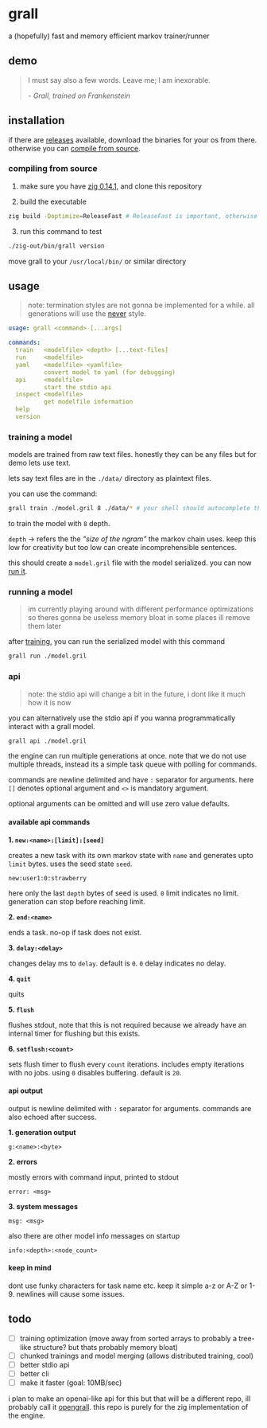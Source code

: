 # grall

a (hopefully) fast and memory efficient markov trainer/runner

## demo

> I must say also a few words. Leave me; I am inexorable.
> 
> \- _Grall, trained on Frankenstein_

## installation

if there are [releases](https://github.com/dragsbruh/grall/releases) available, download
the binaries for your os from there. otherwise you can [compile from source](#compiling-from-source).

### compiling from source

1. make sure you have [zig 0.14.1](https://ziglang.org/download/), and clone this repository

2. build the executable

  ```bash
  zig build -Doptimize=ReleaseFast # ReleaseFast is important, otherwise its terribly slow
  ```

3. run this command to test

  ```bash
  ./zig-out/bin/grall version
  ```

  move grall to your `/usr/local/bin/` or similar directory

## usage

> note: termination styles are not gonna be implemented for a while. all generations will use the [never](./docs/termination.md#never) style.

```yaml
usage: grall <command> [...args]

commands:
  train   <modelfile> <depth> [...text-files]
  run     <modelfile>
  yaml    <modelfile> <yamlfile>
          convert model to yaml (for debugging)
  api     <modelfile>
          start the stdio api
  inspect <modelfile>
          get modelfile information
  help
  version
```

### training a model

models are trained from raw text files. honestly they can be any files but for demo lets use text.

lets say text files are in the `./data/` directory as plaintext files.

you can use the command:

```bash
grall train ./model.gril 8 ./data/* # your shell should autocomplete this
```

to train the model with `8` depth.

`depth` -> refers the the _"size of the ngram"_ the markov chain uses. keep this low for creativity but too
low can create incomprehensible sentences.

this should create a `model.gril` file with the model serialized. you can now [run it](#running-a-model).

### running a model

> im currently playing around with different performance optimizations so theres gonna be useless memory bloat in some places ill remove them later

after [training](#training-a-model), you can run the serialized model with this command

```bash
grall run ./model.gril
```

### api

> note: the stdio api will change a bit in the future, i dont like it much how it is now

you can alternatively use the stdio api if you wanna programmatically interact with a grall model.

```bash
grall api ./model.gril
```

the engine can run multiple generations at once. note that we do not use multiple threads,
instead its a simple task queue with polling
for commands.

commands are newline delimited and have `:` separator for arguments.
here `[]` denotes optional argument and `<>` is mandatory argument.

optional arguments can be omitted and will use zero value defaults.

#### available api commands

**1. `new:<name>:[limit]:[seed]`**

creates a new task with its own markov state with `name` and generates upto `limit` bytes.
uses the seed state `seed`.

```
new:user1:0:strawberry
```

here only the last `depth` bytes of seed is used. `0` limit indicates no limit.
generation can stop before reaching limit.

**2. `end:<name>`**

ends a task. no-op if task does not exist.

**3. `delay:<delay>`**

changes delay ms to `delay`. default is `0`. `0` delay indicates no delay.

**4. `quit`**

quits

**5. `flush`**

flushes stdout, note that this is not required because we already have an internal timer for flushing but this exists.

**6. `setflush:<count>`**

sets flush timer to flush every `count` iterations. includes empty iterations with no jobs.
using `0` disables buffering. default is `20`.

#### api output

output is newline delimited with `:` separator for arguments.
commands are also echoed after success.

**1. generation output**

```
g:<name>:<byte>
```

**2. errors**

mostly errors with command input, printed to stdout

```
error: <msg>
```

**3. system messages**

```
msg: <msg>
```

also there are other model info messages on startup

```
info:<depth>:<node_count>
```

#### keep in mind

dont use funky characters for task name etc. keep it simple a-z or A-Z or 1-9.
newlines will cause some issues.

## todo

- [ ] training optimization (move away from sorted arrays to probably a tree-like structure? but thats probably memory bloat)
- [ ] chunked trainings and model merging (allows distributed training, cool)
- [ ] better stdio api
- [ ] better cli
- [ ] make it faster (goal: 10MB/sec)

i plan to make an openai-like api for this but that will be a different repo,
ill probably call it [opengrall](https://github.com/dragsbruh/opengrall).
this repo is purely for the zig implementation of the engine.
